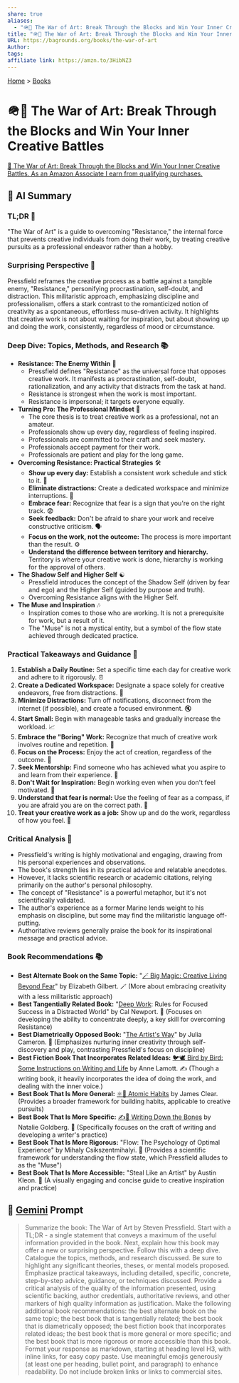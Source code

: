```yaml
---
share: true
aliases:
  - "🪖🎨 The War of Art: Break Through the Blocks and Win Your Inner Creative Battles"
title: "🪖🎨 The War of Art: Break Through the Blocks and Win Your Inner Creative Battles"
URL: https://bagrounds.org/books/the-war-of-art
Author: 
tags: 
affiliate link: https://amzn.to/3HibNZ3
---
```

[Home](../index.md) > [Books](./index.md)  
# 🪖🎨 The War of Art: Break Through the Blocks and Win Your Inner Creative Battles  
[🛒 The War of Art: Break Through the Blocks and Win Your Inner Creative Battles. As an Amazon Associate I earn from qualifying purchases.](https://amzn.to/3HibNZ3)  
  
## 🤖 AI Summary  
### **TL;DR** 🎯  
"The War of Art" is a guide to overcoming "Resistance," the internal force that prevents creative individuals from doing their work, by treating creative pursuits as a professional endeavor rather than a hobby.  
  
### **Surprising Perspective** 🤯  
Pressfield reframes the creative process as a battle against a tangible enemy, "Resistance," personifying procrastination, self-doubt, and distraction. This militaristic approach, emphasizing discipline and professionalism, offers a stark contrast to the romanticized notion of creativity as a spontaneous, effortless muse-driven activity. It highlights that creative work is not about waiting for inspiration, but about showing up and doing the work, consistently, regardless of mood or circumstance.  
  
### **Deep Dive: Topics, Methods, and Research** 📚  
* **Resistance: The Enemy Within** 👹  
    * Pressfield defines "Resistance" as the universal force that opposes creative work. It manifests as procrastination, self-doubt, rationalization, and any activity that distracts from the task at hand.  
    * Resistance is strongest when the work is most important.  
    * Resistance is impersonal; it targets everyone equally.  
* **Turning Pro: The Professional Mindset** 💼  
    * The core thesis is to treat creative work as a professional, not an amateur.  
    * Professionals show up every day, regardless of feeling inspired.  
    * Professionals are committed to their craft and seek mastery.  
    * Professionals accept payment for their work.  
    * Professionals are patient and play for the long game.  
* **Overcoming Resistance: Practical Strategies** 🛠️  
    * **Show up every day:** Establish a consistent work schedule and stick to it. 📅  
    * **Eliminate distractions:** Create a dedicated workspace and minimize interruptions. 📵  
    * **Embrace fear:** Recognize that fear is a sign that you're on the right track. 😨  
    * **Seek feedback:** Don't be afraid to share your work and receive constructive criticism. 🗣️  
    * **Focus on the work, not the outcome:** The process is more important than the result. ⚙️  
    * **Understand the difference between territory and hierarchy.** Territory is where your creative work is done, hierarchy is working for the approval of others.  
* **The Shadow Self and Higher Self** ☯️  
    * Pressfield introduces the concept of the Shadow Self (driven by fear and ego) and the Higher Self (guided by purpose and truth).  
    * Overcoming Resistance aligns with the Higher Self.  
* **The Muse and Inspiration** 🎶  
    * Inspiration comes to those who are working. It is not a prerequisite for work, but a result of it.  
    * The "Muse" is not a mystical entity, but a symbol of the flow state achieved through dedicated practice.  
  
### **Practical Takeaways and Guidance** 📝  
1.  **Establish a Daily Routine:** Set a specific time each day for creative work and adhere to it rigorously. ⏰  
2.  **Create a Dedicated Workspace:** Designate a space solely for creative endeavors, free from distractions. 🚪  
3.  **Minimize Distractions:** Turn off notifications, disconnect from the internet (if possible), and create a focused environment. 🔇  
4.  **Start Small:** Begin with manageable tasks and gradually increase the workload. 📈  
5.  **Embrace the "Boring" Work:** Recognize that much of creative work involves routine and repetition. 🥱  
6.  **Focus on the Process:** Enjoy the act of creation, regardless of the outcome. 🎨  
7.  **Seek Mentorship:** Find someone who has achieved what you aspire to and learn from their experience. 🤝  
8.  **Don't Wait for Inspiration:** Begin working even when you don't feel motivated. 🏃  
9.  **Understand that fear is normal:** Use the feeling of fear as a compass, if you are afraid you are on the correct path. 🧭  
10. **Treat your creative work as a job:** Show up and do the work, regardless of how you feel. 💼  
  
### **Critical Analysis** 🧐  
* Pressfield's writing is highly motivational and engaging, drawing from his personal experiences and observations.  
* The book's strength lies in its practical advice and relatable anecdotes.  
* However, it lacks scientific research or academic citations, relying primarily on the author's personal philosophy.  
* The concept of "Resistance" is a powerful metaphor, but it's not scientifically validated.  
* The author's experience as a former Marine lends weight to his emphasis on discipline, but some may find the militaristic language off-putting.  
* Authoritative reviews generally praise the book for its inspirational message and practical advice.  
  
### **Book Recommendations** 📚  
* **Best Alternate Book on the Same Topic:** "[🪄 Big Magic: Creative Living Beyond Fear](./big-magic.md)" by Elizabeth Gilbert. 🪄 (More about embracing creativity with a less militaristic approach)  
* **Best Tangentially Related Book:** "[Deep Work](./deep-work.md): Rules for Focused Success in a Distracted World" by Cal Newport. 🧠 (Focuses on developing the ability to concentrate deeply, a key skill for overcoming Resistance)  
* **Best Diametrically Opposed Book:** "[The Artist's Way](./the-artists-way.md)" by Julia Cameron. 🌈 (Emphasizes nurturing inner creativity through self-discovery and play, contrasting Pressfield's focus on discipline)  
* **Best Fiction Book That Incorporates Related Ideas:** [🐦🕊️ Bird by Bird: Some Instructions on Writing and Life](./bird-by-bird.md) by Anne Lamott. ✍️ (Though a writing book, it heavily incorporates the idea of doing the work, and dealing with the inner voice.)  
* **Best Book That Is More General:** [⚛️🔄 Atomic Habits](./atomic-habits.md) by James Clear. (Provides a broader framework for building habits, applicable to creative pursuits)  
* **Best Book That Is More Specific:** [✍️🦴 Writing Down the Bones](./writing-down-the-bones.md) by Natalie Goldberg. 🦴 (Specifically focuses on the craft of writing and developing a writer's practice)  
* **Best Book That Is More Rigorous:** "Flow: The Psychology of Optimal Experience" by Mihaly Csikszentmihalyi. 🌊 (Provides a scientific framework for understanding the flow state, which Pressfield alludes to as the "Muse")  
* **Best Book That Is More Accessible:** "Steal Like an Artist" by Austin Kleon. 🎨 (A visually engaging and concise guide to creative inspiration and practice)  
  
## 💬 [Gemini](https://gemini.google.com) Prompt  
> Summarize the book: The War of Art by Steven Pressfield. Start with a TL;DR - a single statement that conveys a maximum of the useful information provided in the book. Next, explain how this book may offer a new or surprising perspective. Follow this with a deep dive. Catalogue the topics, methods, and research discussed. Be sure to highlight any significant theories, theses, or mental models proposed. Emphasize practical takeaways, including detailed, specific, concrete, step-by-step advice, guidance, or techniques discussed. Provide a critical analysis of the quality of the information presented, using scientific backing, author credentials, authoritative reviews, and other markers of high quality information as justification. Make the following additional book recommendations: the best alternate book on the same topic; the best book that is tangentially related; the best book that is diametrically opposed; the best fiction book that incorporates related ideas; the best book that is more general or more specific; and the best book that is more rigorous or more accessible than this book. Format your response as markdown, starting at heading level H3, with inline links, for easy copy paste. Use meaningful emojis generously (at least one per heading, bullet point, and paragraph) to enhance readability. Do not include broken links or links to commercial sites.